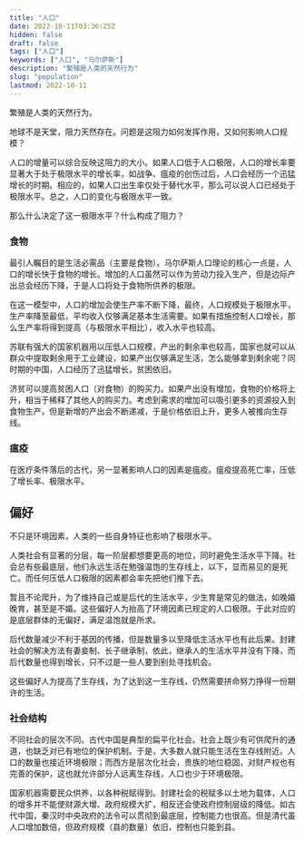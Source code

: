```yaml
---
title: "人口"
date: 2022-10-11T03:36:25Z
hidden: false
draft: false
tags: ["人口"]
keywords: ["人口", "马尔萨斯"]
description: "繁殖是人类的天然行为"
slug: "population"
lastmod: 2022-10-11
---
```


繁殖是人类的天然行为。

地球不是天堂，阻力天然存在。问题是这阻力如何发挥作用，又如何影响人口规模？

人口的增量可以综合反映这阻力的大小。如果人口低于人口极限，人口的增长率要显著大于处于极限水平的增长率，如战争、瘟疫的创伤过后，人口会经历一个迅猛增长的时期。相应的，如果人口出生率仅处于替代水平，那么可以说人口已经处于极限水平。总之，人口的变化与极限水平一致。

那么什么决定了这一极限水平？什么构成了阻力？

### 食物

最引人瞩目的是生活必需品（主要是食物）。马尔萨斯人口理论的核心一点是，人口的增长快于食物的增长。增加的人口虽然可以作为劳动力投入生产，但是边际产出总会经历下降，于是人口将处于食物所供养的极限。

在这一模型中，人口的增加会使生产率不断下降，最终，人口规模处于极限水平，生产率降至最低，平均收入仅够满足基本生活需要。如果有措施控制人口增长，那么生产率将得到提高（与极限水平相比），收入水平也较高。

苏联有强大的国家机器用以压低人口规模，产出的剩余率也较高，国家也就可以从群众中提取剩余用于工业建设，如果产出仅够满足生活，怎么能够拿到剩余呢？同时期的中国，人口经历了迅猛增长，贫困依旧。

济贫可以提高贫困人口（对食物）的购买力。如果产出没有增加，食物的价格将上升，相当于稀释了其他人的购买力。考虑到需求的增加可以吸引更多的资源投入到食物生产，但是新增的产出会不断递减，于是价格依旧上升，更多人被推向生存线。

### 瘟疫

在医疗条件落后的古代，另一显著影响人口的因素是瘟疫。瘟疫提高死亡率，压低了增长率、极限水平。

## 偏好

不只是环境因素，人类的一些自身特征也影响了极限水平。

人类社会有显著的分层，每一阶层都想要更高的地位，同时避免生活水平下降。社会总有些最底层，他们永远生活在勉强温饱的生存线上，以下，显而易见的是死亡。而任何压低人口极限的因素都会率先把他们推下去。

暂且不论爬升，为了维持自己或是后代的生活水平，少生育是常见的做法，如晚婚晚育，甚至是不婚。这些偏好人为抬高了环境因素已规定的人口极限。于此对应的是底层群体的无偏好，满足温饱就是所求。

后代数量减少不利于基因的传播，但是数量多以至降低生活水平也有此后果。封建社会的解决方法有妻妾制、长子继承制，依此，继承人的生活水平并没有下降，而后代数量也得到增长，只不过是一些人要到别处寻找机会。

这些偏好人为提高了生存线，为了达到这一生存线，仍然需要拼命努力挣得一份期许的生活。

### 社会结构

不同社会的层次不同。古代中国是典型的扁平化社会。社会上既少有可供爬升的通道，也缺乏对已有地位的保护机制。于是，大多数人就只能生活在生存线附近。人口的数量也接近环境极限；而西方是层次化社会，贵族的地位稳固，对财产权也有完善的保护，这也就允许部分人远离生存线，人口也少于环境极限。

国家机器需要民众供养，以各种税赋得到。封建社会的税赋多以土地为载体，人口的增多并不能使财源大增、政府规模大扩，相反还会使政府控制层级的降低。如古代中国，秦汉时中央政府的法令可以贯彻到最底层，控制能力也很高。但是清代虽人口增加数倍，但政府规模（县的数量）依旧，控制也只能到县。
